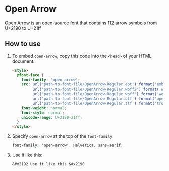 # Open Arrow

Open Arrow is an open-source font that contains 112 arrow symbols from U+2190 to U+21ff

## How to use

1. To embed `open-arrow`, copy this code into the `<head>` of your HTML document.
    ```html
    <style>
      @font-face {
        font-family: 'open-arrow';
        src: url('path-to-font-file/OpenArrow-Regular.eot') format('embedded-opentype'),
             url('path-to-font-file/OpenArrow-Regular.woff2') format('woff2'),
             url('path-to-font-file/OpenArrow-Regular.woff') format('woff'),
             url('path-to-font-file/OpenArrow-Regular.otf') format('opentype'),
             url('path-to-font-file/OpenArrow-Regular.ttf') format('truetype');
        font-weight: normal;
        font-style: normal;
        unicode-range: U+2190-21ff;
      }
    </style>
    ```
2. Specify `open-arrow` at the top of the `font-family`
    ```css
    font-family: 'open-arrow', Helvetica, sans-serif;
    ```
3. Use it like this:
    ```
    &#x2192 Use it like this &#x2190
    ```